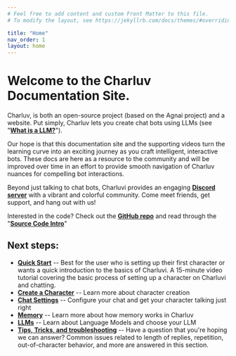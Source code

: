 ```yaml
---
# Feel free to add content and custom Front Matter to this file.
# To modify the layout, see https://jekyllrb.com/docs/themes/#overriding-theme-defaults

title: "Home"
nav_order: 1
layout: home
---
```


# Welcome to the Charluv Documentation Site.

Charluv, is both an open-source project (based on the Agnai project) and a website. Put simply, Charluv lets you create chat bots using LLMs (see "**[What is a LLM?](/docs/what-is-an-llm)**").

Our hope is that this documentation site and the supporting videos turn the learning curve into an exciting journey as you craft intelligent, interactive bots. These docs are here as a resource to the community and will be improved over time in an effort to provide smooth navigation of Charluv nuances for compelling bot interactions.

Beyond just talking to chat bots, Charluvi provides an engaging **[Discord server](https://charluv.com/discord)** with a vibrant and colorful community. Come meet friends, get support, and hang out with us!

Interested in the code? Check out the **[GitHub repo](https://github.com/demandcluster.com/charluv)** and read through the "**[Source Code Intro](/docs/source-code-intro)**"

## Next steps:

- **[Quick Start](/docs/quick-start)** -- Best for the user who is setting up their first character or wants a quick introduction to the basics of Charluvi. A 15-minute video tutorial covering the basic process of setting up a character on Charluvi and chatting.
- **[Create a Character](/docs/creating-a-character)** -- Learn more about character creation
- **[Chat Settings](/docs/chat-settings)** -- Configure your chat and get your character talking just right
- **[Memory](/docs/memory)** -- Learn more about how memory works in Charluv
- **[LLMs](/docs/what-is-an-llm)** -- Learn about Language Models and choose your LLM
- **[Tips, Tricks, and troubleshooting](/docs/tips-tricks-and-troubleshooting)** -- Have a question that you're hoping we can answer? Common issues related to length of replies, repetition, out-of-character behavior, and more are answered in this section.

